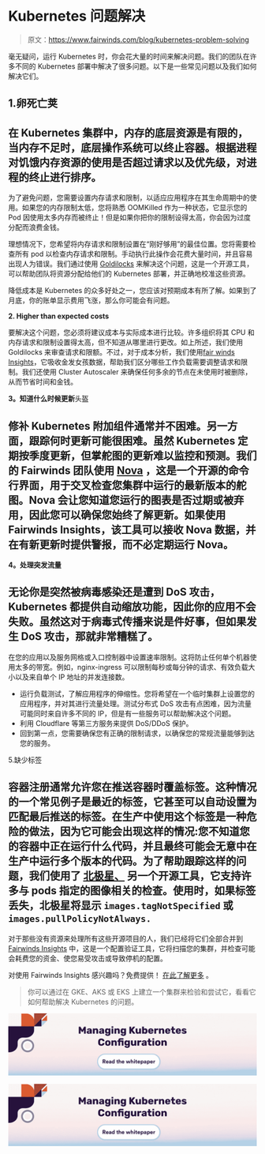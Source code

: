 # Kubernetes 问题解决

> 原文：<https://www.fairwinds.com/blog/kubernetes-problem-solving>

 毫无疑问，运行 Kubernetes 时，你会花大量的时间来解决问题。我们的团队在许多不同的 Kubernetes 部署中解决了很多问题。以下是一些常见问题以及我们如何解决它们。

## 1.卵死亡荚

## 在 Kubernetes 集群中，内存的底层资源是有限的，当内存不足时，底层操作系统可以终止容器。根据进程对饥饿内存资源的使用是否超过请求以及优先级，对进程的终止进行排序。

为了避免问题，您需要设置内存请求和限制，以适应应用程序在其生命周期中的使用。如果您的内存限制太低，您将熟悉 OOMKilled 作为一种状态，它显示您的 Pod 因使用太多内存而被终止！但是如果你把你的限制设得太高，你会因为过度分配而浪费金钱。

理想情况下，您希望将内存请求和限制设置在“刚好够用”的最佳位置。您将需要检查所有 pod 以检查内存请求和限制。手动执行此操作会花费大量时间，并且容易出现人为错误。我们通过使用 [Goldilocks](https://github.com/FairwindsOps/goldilocks) 来解决这个问题，这是一个开源工具，可以帮助团队将资源分配给他们的 Kubernetes 部署，并正确地校准这些资源。

降低成本是 Kubernetes 的众多好处之一，您应该对预期成本有所了解。如果到了月底，你的账单显示费用飞涨，那么你可能会有问题。

**2\. Higher than expected costs**

要解决这个问题，您必须将建议成本与实际成本进行比较。许多组织将其 CPU 和内存请求和限制设置得太高，但不知道从哪里进行更改。如上所述，我们使用 Goldilocks 来审查请求和限额。不过，对于成本分析，我们使用[fair winds Insights](https://www.fairwinds.com/insights)，它吸收金发女孩数据，帮助我们区分哪些工作负载需要调整请求和限制。我们还使用 Cluster Autoscaler 来确保任何多余的节点在未使用时被删除，从而节省时间和金钱。

**3。知道什么时候更新**头盔

## 修补 Kubernetes 附加组件通常并不困难。另一方面，跟踪何时更新可能很困难。虽然 Kubernetes 定期按季度更新，但掌舵图的更新难以监控和预测。我们的 Fairwinds 团队使用 [Nova](https://www.fairwinds.com/blog/nova-monitor-helm-for-new-releases) ，这是一个开源的命令行界面，用于交叉检查您集群中运行的最新版本的舵图。Nova 会让您知道您运行的图表是否过期或被弃用，因此您可以确保您始终了解更新。如果使用 Fairwinds Insights，该工具可以接收 Nova 数据，并在有新更新时提供警报，而不必定期运行 Nova。

**4。处理突发流量**

## 无论你是突然被病毒感染还是遭到 DoS 攻击，Kubernetes 都提供自动缩放功能，因此你的应用不会失败。虽然这对于病毒式传播来说是件好事，但如果发生 DoS 攻击，那就非常糟糕了。

在您的应用以及服务网格或入口控制器中设置速率限制。这将防止任何单个机器使用太多的带宽。例如，nginx-ingress 可以限制每秒或每分钟的请求、有效负载大小以及来自单个 IP 地址的并发连接数。

*   运行负载测试，了解应用程序的伸缩性。您将希望在一个临时集群上设置您的应用程序，并对其进行流量处理。测试分布式 DoS 攻击有点困难，因为流量可能同时来自许多不同的 IP，但是有一些服务可以帮助解决这个问题。
*   利用 Cloudflare 等第三方服务来提供 DoS/DDoS 保护。
*   回到第一点，您需要确保您有正确的限制请求，以确保您的常规流量能够到达您的服务。

5.缺少标签

## 容器注册通常允许您在推送容器时覆盖标签。这种情况的一个常见例子是最近的标签，它甚至可以自动设置为匹配最后推送的标签。在生产中使用这个标签是一种危险的做法，因为它可能会出现这样的情况:您不知道您的容器中正在运行什么代码，并且最终可能会无意中在生产中运行多个版本的代码。为了帮助跟踪这样的问题，我们使用了 [北极星、](https://github.com/FairwindsOps/polaris/blob/master/docs/check-documentation/images.md) 另一个开源工具，它支持许多与 pods 指定的图像相关的检查。使用时，如果标签丢失，北极星将显示 `images.tagNotSpecified` 或 `images.pullPolicyNotAlways.`

对于那些没有资源来处理所有这些开源项目的人，我们已经将它们全部合并到 [Fairwinds Insights](https://www.fairwinds.com/insights) 中，这是一个配置验证工具，它将扫描您的集群，并检查可能会耗费您的资金、使您易受攻击或导致停机的配置。

对使用 Fairwinds Insights 感兴趣吗？免费提供！ [在此了解更多](https://www.fairwinds.com/coming-soon) 。

> 你可以通过在 GKE、AKS 或 EKS 上建立一个集群来检验和尝试它，看看它如何帮助解决 Kubernetes 的问题。

[![Managing Kubernetes Configuration Read the Whitepaper](img/34937a5ae51bc0ceb94a21b3fd2382d0.png)](https://cta-redirect.hubspot.com/cta/redirect/2184645/1ccd0525-c794-4194-8aad-fc9663bb9c5a)

[![Managing Kubernetes Configuration Read the Whitepaper](img/34937a5ae51bc0ceb94a21b3fd2382d0.png)](https://cta-redirect.hubspot.com/cta/redirect/2184645/1ccd0525-c794-4194-8aad-fc9663bb9c5a)